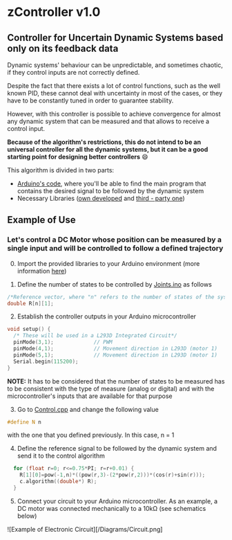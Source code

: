 # **zController v1.0**
## Controller for Uncertain Dynamic Systems based only on its feedback data

Dynamic systems' behaviour can be unpredictable, and sometimes chaotic, if they control inputs are not correctly defined.

Despite the fact that there exists a lot of control functions, such as the well known PID, these cannot deal with uncertainty in most of the cases, or they have to be constantly tuned in order to guarantee stability.

However, with this controller is possible to achieve convergence for almost any dynamic system that can be measured and that allows to receive a control input.

**Because of the algorithm's restrictions, this do not intend to be an universal controller for all the dynamic systems, but it can be a good starting point for designing better controllers** :smile:

This algorithm is divided in two parts:
 - [Arduino's code](https://github.com/dzentenol/zController/blob/master/Joints/Joints.ino "Joints.ino"), where you'll be able to find the main program that contains the desired signal to be followed by the dynamic system
 - Necessary Libraries ([own developed](https://github.com/dzentenol/zController/tree/master/Libraries "Control & Integral libraries") and [third - party one](https://github.com/eecharlie/MatrixMath "Math Matrix library by Charlie Matlack & Vasilis Georgitzikis"))

## Example of Use

### Let's control a DC Motor whose position can be measured by a single input and will be controlled to follow a defined trajectory

0. Import the provided libraries to your Arduino environment (more information [here](https://www.arduino.cc/en/guide/libraries#toc2 "How to Install a Library? - Arduino.cc"))

1. Define the number of states to be controlled by [Joints.ino](https://github.com/dzentenol/zController/blob/master/Joints/Joints.ino "Main Arduino Code") as follows

```cpp
/*Reference vector, where "n" refers to the number of states of the system. In this case, n = 1*/
double R[n][1];
```

2. Establish the controller outputs in your Arduino microcontroller

```cpp
void setup() {
  /* These will be used in a L293D Integrated Circuit*/
  pinMode(3,1);             // PWM
  pinMode(4,1);             // Movement direction in L293D (motor 1)
  pinMode(5,1);             // Movement direction in L293D (motor 1)
  Serial.begin(115200);   
}
```
**NOTE:** It has to be considered that the number of states to be measured has to be consistent with the type of measure (analog or digital) and with the microcontroller's inputs that are available for that purpose

3. Go to [Control.cpp](https://github.com/dzentenol/zController/blob/master/Libraries/Control/Control.cpp "Control main library") and change the following value

```cpp
#define N n
```

with the one that you defined previously. In this case, n = 1

4. Define the reference signal to be followed by the dynamic system and send it to the control algorithm

```cpp
  for (float r=0; r<=0.75*PI; r=r+0.01) {
    R[1][0]=pow(-1,n)*((pow(r,3)-(2*pow(r,2)))*(cos(r)+sin(r)));
    c.algorithm((double*) R);
  }
```

5. Connect your circuit to your Arduino microcontroller. As an example, a DC motor was connected mechanically to a 10kΩ (see schematics below)

![Example of Electronic Circuit][/Diagrams/Circuit.png]
